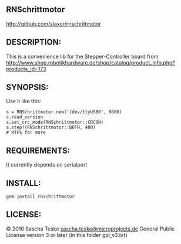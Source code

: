 RNSchrittmotor
--------------
http://github.com/slaxor/rnschrittmotor

DESCRIPTION:
------------
This is a convenience lib for the Stepper-Controller board from
http://www.shop.robotikhardware.de/shop/catalog/product_info.php?products_id=173

SYNOPSIS:
---------
Use it like this:

    s = RNSchrittmotor.new('/dev/ttyUSB0', 9600)
    s.read_version
    s.set_crc_mode(RNSchrittmotor::CRCON)
    s.step!(RNSchrittmotor::BOTH, 400)
    # RTFS for more

REQUIREMENTS:
-------------
It currently depends on serialport

INSTALL:
--------
    gem install rnschrittmotor

LICENSE:
--------
© 2010 Sascha Teske <sascha.teske@microprojects.de>
General Public License version 3 or later (in this folder gpl_v3.txt)

